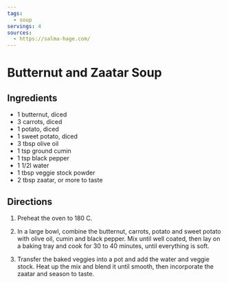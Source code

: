 ```yaml
---
tags:
  - soup
servings: 4
sources:
  - https://salma-hage.com/
---
```


# Butternut and Zaatar Soup

## Ingredients

- 1 butternut, diced
- 3 carrots, diced
- 1 potato, diced
- 1 sweet potato, diced
- 3 tbsp olive oil
- 1 tsp ground cumin
- 1 tsp black pepper
- 1 1/2l water
- 1 tbsp veggie stock powder
- 2 tbsp zaatar, or more to taste

## Directions

1. Preheat the oven to 180 C.

2. In a large bowl, combine the butternut, carrots, potato and sweet potato with olive oil, cumin and black pepper. Mix until well coated, then lay on a baking tray and cook for 30 to 40 minutes, until everything is soft.

3. Transfer the baked veggies into a pot and add the water and veggie stock. Heat up the mix and blend it until smooth, then incorporate the zaatar and season to taste.
